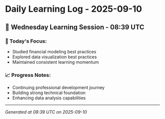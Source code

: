 # Daily Learning Log - 2025-09-10

## 📅 Wednesday Learning Session - 08:39 UTC

### 🎯 Today's Focus:
- Studied financial modeling best practices
- Explored data visualization best practices
- Maintained consistent learning momentum

### 📈 Progress Notes:
- Continuing professional development journey
- Building strong technical foundation
- Enhancing data analysis capabilities

---
*Generated at 08:39 UTC on 2025-09-10*

